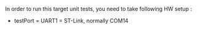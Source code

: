 In order to run this target unit tests, you need to take following HW setup :
* testPort = UART1 = ST-Link, normally COM14
